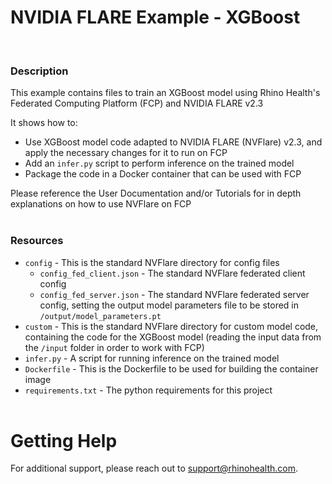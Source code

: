 # NVIDIA FLARE Example - XGBoost
<br/>

### **Description**

This example contains files to train an XGBoost model using Rhino Health's Federated Computing Platform (FCP) and NVIDIA FLARE v2.3

It shows how to:
* Use XGBoost model code adapted to NVIDIA FLARE (NVFlare) v2.3, and apply the necessary changes for it to run on FCP
* Add an `infer.py` script to perform inference on the trained model
* Package the code in a Docker container that can be used with FCP

Please reference the User Documentation and/or Tutorials for in depth explanations on how to use NVFlare on FCP
<br/><br/>

### **Resources**
- `config` - This is the standard NVFlare directory for config files
  - `config_fed_client.json` - The standard NVFlare federated client config 
  - `config_fed_server.json` - The standard NVFlare federated server config, setting the output model parameters file to be stored in `/output/model_parameters.pt`
- `custom` - This is the standard NVFlare directory for custom model code, containing the code for the XGBoost model (reading the input data from the `/input` folder in order to work with FCP)
- `infer.py` - A script for running inference on the trained model
- `Dockerfile` - This is the Dockerfile to be used for building the container image
- `requirements.txt` - The python requirements for this project
<br><br>

# Getting Help
For additional support, please reach out to [support@rhinohealth.com](mailto:support@rhinohealth.com).
